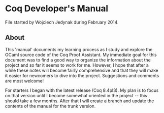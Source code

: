 # Coq Developer's Manual

File started by Wojciech Jedynak during February 2014.

## About

This 'manual' documents my learning process as I study and explore the OCaml source code of the Coq Proof Assistant. My immediate goal for this document was to find a good way to organize the information about the project and so far it seems to work for me. However, I hope that after a while these notes will become fairly comprehensive and that they will make it easier for newcomers to dive into the project. Suggestions and comments are most welcome!

For starters I began with the latest release (Coq 8.4pl3). My plan is to focus on that version until I become somewhat oriented in the project -- this should take a few months. After that I will create a branch and update the contents of the manual for the trunk version. 

